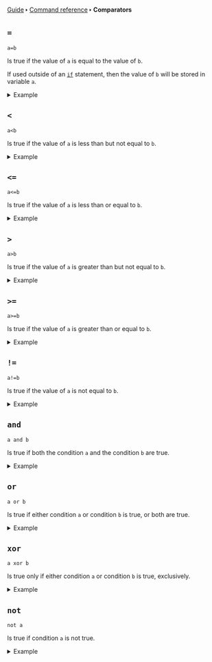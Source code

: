 [Guide](/index.md) 🢒 [Command reference](/reference/index.md) 🢒 **Comparators**

## `=`
```
a=b
```

Is true if the value of `a` is equal to the value of `b`.

If used outside of an [`if`](/reference/control.md#if) statement, then the value of `b` will be stored in variable `a`.

<details>
<summary>Example</summary>
<pre>
<code>10 input "What's your name? ", name$</code>
<code>20 if name$="James"</code>
<code>30 print "I know you!"</code>
<code>40 else</code>
<code>50 print "Nice to meet you, "; name$; "!"</code>
<code>60 end</code>
</pre>
</details>

## `<`
```
a<b
```

Is true if the value of `a` is less than but not equal to `b`.

<details>
<summary>Example</summary>
<pre>
<code>10 input "Think of a number: ", number%</code>
<code>20 if number%&lt;10</code>
<code>30 print "It's less than 10!"</code>
<code>40 else</code>
<code>50 print "It's not less than 10!"</code>
<code>60 end</code>
</pre>
</details>

## `<=`
```
a<=b
```

Is true if the value of `a` is less than or equal to `b`.

<details>
<summary>Example</summary>
<pre>
<code>10 input "Think of a number: ", number%</code>
<code>20 if number%&lt;=10</code>
<code>30 print "It's less than or equal to 10!"</code>
<code>40 else</code>
<code>50 print "It's not less than or equal to 10!"</code>
<code>60 end</code>
</pre>
</details>

## `>`
```
a>b
```

Is true if the value of `a` is greater than but not equal to `b`.

<details>
<summary>Example</summary>
<pre>
<code>10 input "Think of a number: ", number%</code>
<code>20 if number%&gt;10</code>
<code>30 print "It's greater than 10!"</code>
<code>40 else</code>
<code>50 print "It's not greater than 10!"</code>
<code>60 end</code>
</pre>
</details>

## `>=`
```
a>=b
```

Is true if the value of `a` is greater than or equal to `b`.

<details>
<summary>Example</summary>
<pre>
<code>10 input "Think of a number: ", number%</code>
<code>20 if number%&gt;=10</code>
<code>30 print "It's greater than or equal to 10!"</code>
<code>40 else</code>
<code>50 print "It's not greater than or equal to 10!"</code>
<code>60 end</code>
</pre>
</details>

## `!=`
```
a!=b
```

Is true if the value of `a` is not equal to `b`.

<details>
<summary>Example</summary>
<pre>
<code>10 input "Think of a number that's not 10: ", number%</code>
<code>20 if number%!=10</code>
<code>30 print "Nice number!"</code>
<code>40 else</code>
<code>50 print "You didn't do as I said!"</code>
<code>60 end</code>
</pre>
</details>

## `and`
```
a and b
```

Is true if both the condition `a` and the condition `b` are true.

<details>
<summary>Example</summary>
<pre>
<code>10 input "Think of a number between 1 and 10: ", number%</code>
<code>20 if number%&gt;=1 and number%&lt;=10</code>
<code>30 print "Nice number!"</code>
<code>40 else</code>
<code>50 print "It must be between 1 and 10!"</code>
<code>60 end</code>
</pre>
</details>

## `or`
```
a or b
```

Is true if either condition `a` or condition `b` is true, or both are true.

<details>
<summary>Example</summary>
<pre>
<code>10 input "What's your name? ", name$</code>
<code>20 if name$="Alice" or name$="Bob"</code>
<code>30 print "I know you!"</code>
<code>40 else</code>
<code>50 print "Nice to meet you, "; name$; "!"</code>
<code>60 end</code>
</pre>
</details>

## `xor`
```
a xor b
```

Is true only if either condition `a` or condition `b` is true, exclusively.

<details>
<summary>Example</summary>
<pre>
<code>10 input "Think of a number that's either divisible by 3 or 5: ", number%</code>
<code>20 if number% mod 3=0 xor number% mod 5=0</code>
<code>30 print "Nice number!"</code>
<code>40 else</code>
<code>50 print "Not quite!"</code>
<code>60 end</code>
</pre>
</details>

## `not`
```
not a
```

Is true if condition `a` is not true.

<details>
<summary>Example</summary>
<pre>
<code>10 input "Think of a number that's not divisible by 2: ", number%</code>
<code>20 if not number% mod 2=0</code>
<code>30 print "Nice number!"</code>
<code>40 else</code>
<code>50 print "Not quite!"</code>
<code>60 end</code>
</pre>
</details>